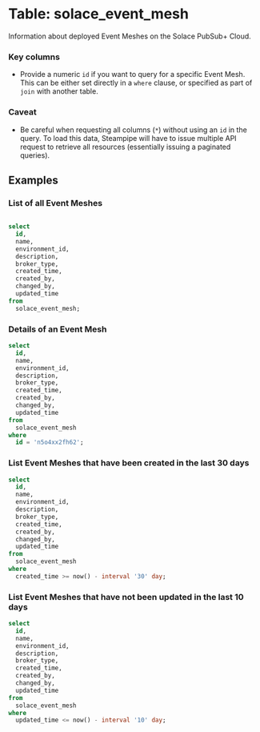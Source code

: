 # Table: solace_event_mesh

Information about deployed Event Meshes on the Solace PubSub+ Cloud.

### Key columns
- Provide a numeric `id` if you want to query for a specific Event Mesh. This can be either set directly in a `where` clause, or specified as part of `join` with another table.

### Caveat
- Be careful when requesting all columns (`*`) without using an `id` in the query. To load this data, Steampipe will have to issue multiple API request to retrieve all resources (essentially issuing a paginated queries).

## Examples

### List of all Event Meshes

```sql

select
  id, 
  name,
  environment_id,
  description,
  broker_type,
  created_time,
  created_by,
  changed_by,
  updated_time
from
  solace_event_mesh;
```

### Details of an Event Mesh

```sql
select
  id, 
  name,
  environment_id,
  description,
  broker_type,
  created_time,
  created_by,
  changed_by,
  updated_time
from
  solace_event_mesh
where
  id = 'n5o4xx2fh62';
```

### List Event Meshes that have been created in the last 30 days

```sql
select
  id, 
  name,
  environment_id,
  description,
  broker_type,
  created_time,
  created_by,
  changed_by,
  updated_time
from
  solace_event_mesh
where
  created_time >= now() - interval '30' day;
```

### List Event Meshes that have not been updated in the last 10 days

```sql
select
  id, 
  name,
  environment_id,
  description,
  broker_type,
  created_time,
  created_by,
  changed_by,
  updated_time
from
  solace_event_mesh
where
  updated_time <= now() - interval '10' day;
```